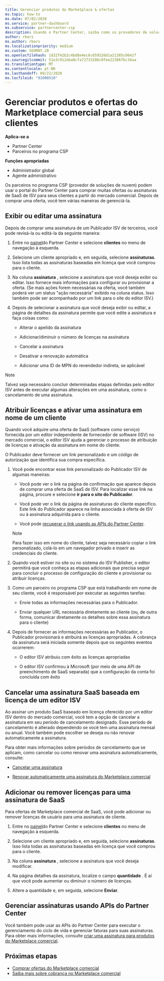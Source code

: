 ```yaml
---
title: Gerenciar produtos do Marketplace & ofertas
ms.topic: how-to
ms.date: 07/02/2020
ms.service: partner-dashboard
ms.subservice: partnercenter-csp
description: Usando o Partner Center, saiba como os provedores de soluções na nuvem podem gerenciar ofertas de ISV de terceiros adquiridas para clientes do mercado comercial.
author: rbars
ms.author: rbars
ms.localizationpriority: medium
ms.custom: SEOMAY.20
ms.openlocfilehash: 1d32f42b2c4bd8e4ec6c659326d1a21385c0642f
ms.sourcegitcommit: 51e3c912eba8cfa72733206c0fee22386fbc34aa
ms.translationtype: MT
ms.contentlocale: pt-BR
ms.lasthandoff: 09/22/2020
ms.locfileid: "91000510"
---
```

# <a name="manage-commercial-marketplace-products-and-offers-for-your-customers"></a>Gerenciar produtos e ofertas do Marketplace comercial para seus clientes

**Aplica-se a**

- Partner Center
- Parceiros no programa CSP

**Funções apropriadas**

- Administrador global
- Agente administrativo

Os parceiros no programa CSP (provedor de soluções de nuvem) podem usar o portal do Partner Center para comprar muitas ofertas ou assinaturas de SaaS de ISV para seus clientes a partir do mercado comercial. Depois de comprar uma oferta, você tem várias maneiras de gerenciá-la.

## <a name="view-or-edit-a-subscription"></a>Exibir ou editar uma assinatura

Depois de comprar uma assinatura de um Publicador ISV de terceiros, você pode revisá-la ou editá-la da seguinte maneira:

1. Entre no [painel](https://partner.microsoft.com/dashboard)do Partner Center e selecione **clientes** no menu de navegação à esquerda.

2. Selecione um cliente apropriado e, em seguida, selecione **assinaturas**. Isso lista todas as assinaturas baseadas em licença que você comprou para o cliente.

3. Na coluna **assinatura** , selecione a assinatura que você deseja exibir ou editar. Isso fornece mais informações para configurar ou provisionar a oferta. (Se mais ações forem necessárias na oferta, você também poderá ver um status "ação necessária" exibido na coluna status. Isso também pode ser acompanhado por um link para o site do editor ISV.)

4. Depois de selecionar a assinatura que você deseja exibir ou editar, a página de detalhes da assinatura permite que você edite a assinatura e faça coisas como:

    - Alterar o apelido da assinatura

    - Adicionar/diminuir o número de licenças na assinatura

    - Cancelar a assinatura

    - Desativar a renovação automática

    - Adicionar uma ID de MPN do revendedor indireta, se aplicável

> [!NOTE]
> Talvez seja necessário concluir determinadas etapas definidas pelo editor ISV antes de executar algumas alterações em uma assinatura, como o cancelamento de uma assinatura.

## <a name="assign-licenses-and-activate-a-subscription-on-behalf-of-a-customer"></a>Atribuir licenças e ativar uma assinatura em nome de um cliente

Quando você adquire uma oferta de SaaS (software como serviço) fornecida por um editor independente de fornecedor de software (ISV) no mercado comercial, o editor ISV ajuda a gerenciar o processo de atribuição de licenças e ativação da assinatura em nome do cliente.

O Publicador deve fornecer um link personalizado e um código de autorização que identifica sua compra específica.

1. Você pode encontrar esse link personalizado do Publicador ISV de algumas maneiras:

   - Você pode ver o link na página de confirmação que aparece depois de comprar uma oferta de SaaS de ISV. Para localizar esse link na página, procure e selecione **ir para o site do Publicador**.

   - Você pode ver o link da página de assinaturas do cliente específico. Este link do Publicador aparece na linha associada à oferta de ISV ou à assinatura adquirida para o cliente.

   - Você pode [recuperar o link usando as APIs do Partner Center](/partner-center/develop/get-activation-link-by-order-line-item).

   > [!NOTE]
   > Para fazer isso em nome do cliente, talvez seja necessário copiar o link personalizado, colá-lo em um navegador privado e inserir as credenciais do cliente.

2. Quando você estiver no site ou no sistema do ISV Publisher, o editor permitirá que você conheça as etapas adicionais que precisa seguir para concluir o processo de configuração do cliente e provisionar ou atribuir licenças.

3. Como um parceiro no programa CSP que está trabalhando em nome de seu cliente, você é responsável por executar as seguintes tarefas:

    - Envie todas as informações necessárias para o Publicador.

    - Enviar qualquer URL necessária diretamente ao cliente (ou, de outra forma, comunicar diretamente os detalhes sobre essa assinatura para o cliente)

4. Depois de fornecer as informações necessárias ao Publicador, o Publicador provisionará e atribuirá as licenças apropriadas. A cobrança da assinatura será iniciada somente depois que os seguintes eventos ocorrerem:

    - O editor ISV atribuiu com êxito as licenças apropriadas

    - O editor ISV confirmou à Microsoft (por meio de uma API de preenchimento de SaaS separada) que a configuração da conta foi concluída com êxito

## <a name="cancel-a-license-based-saas-subscription-from-an-isv-publisher"></a>Cancelar uma assinatura SaaS baseada em licença de um editor ISV

Ao assinar um produto SaaS baseado em licença oferecido por um editor ISV dentro do mercado comercial, você tem a opção de cancelar a assinatura em seu período de cancelamento designado. Esse período de cancelamento é alterado dependendo se você tem uma assinatura mensal ou anual. Você também pode escolher se deseja ou não renovar automaticamente a assinatura.

Para obter mais informações sobre períodos de cancelamento que se aplicam, como cancelar ou como renovar uma assinatura automaticamente, consulte:

- [Cancelar uma assinatura](create-a-new-subscription.md#cancel-a-subscription)

- [Renovar automaticamente uma assinatura do Marketplace comercial](create-a-new-subscription.md#choose-whether-to-automatically-renew-a-commercial-marketplace-subscription)

## <a name="add-or-remove-licenses-for-a-saas-subscription"></a>Adicionar ou remover licenças para uma assinatura de SaaS

Para ofertas de Marketplace comercial de SaaS, você pode adicionar ou remover licenças de usuário para uma assinatura de cliente.

1. Entre no [painel](https://partner.microsoft.com/dashboard)do Partner Center e selecione **clientes** no menu de navegação à esquerda.

2. Selecione um cliente apropriado e, em seguida, selecione **assinaturas**. Isso lista todas as assinaturas baseadas em licença que você comprou para o cliente.

3. Na coluna **assinatura** , selecione a assinatura que você deseja modificar.

4. Na página detalhes da assinatura, localize o campo **quantidade** . É aí que você pode aumentar ou diminuir o número de licenças.

5. Altere a quantidade e, em seguida, selecione **Enviar**.

## <a name="manage-subscriptions-using-partner-center-apis"></a>Gerenciar assinaturas usando APIs do Partner Center

Você também pode usar as APIs do Partner Center para executar o gerenciamento do ciclo de vida e gerenciar faturas para suas assinaturas. Para obter mais informações, consulte [criar uma assinatura para produtos do Marketplace comercial](/partner-center/develop/create-subscription-azure-marketplace-products).

## <a name="next-steps"></a>Próximas etapas

- [Comprar ofertas do Marketplace comercial](csp-commercial-marketplace-purchase.md)
- [Saiba mais sobre cobrança no Marketplace comercial](csp-commercial-marketplace-billing.md)